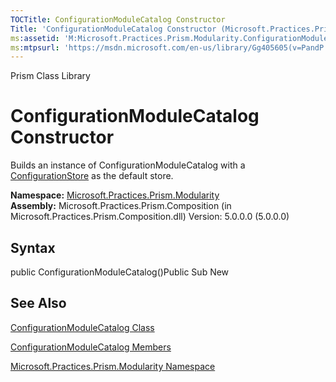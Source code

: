 ```yaml
---
TOCTitle: ConfigurationModuleCatalog Constructor
Title: 'ConfigurationModuleCatalog Constructor (Microsoft.Practices.Prism.Modularity)'
ms:assetid: 'M:Microsoft.Practices.Prism.Modularity.ConfigurationModuleCatalog.\#ctor'
ms:mtpsurl: 'https://msdn.microsoft.com/en-us/library/Gg405605(v=PandP.50)'
---
```


Prism Class Library

ConfigurationModuleCatalog Constructor
======================================

Builds an instance of ConfigurationModuleCatalog with a [ConfigurationStore](https://msdn.microsoft.com/t:microsoft.practices.prism.modularity.configurationstore) as the default store.

**Namespace:** [Microsoft.Practices.Prism.Modularity](https://msdn.microsoft.com/n:microsoft.practices.prism.modularity)
**Assembly:** Microsoft.Practices.Prism.Composition (in Microsoft.Practices.Prism.Composition.dll) Version: 5.0.0.0 (5.0.0.0)

## Syntax


<span id="syntaxToggle"></span>public ConfigurationModuleCatalog()Public Sub New

See Also
--------


[ConfigurationModuleCatalog Class](https://msdn.microsoft.com/t:microsoft.practices.prism.modularity.configurationmodulecatalog)

[ConfigurationModuleCatalog Members](https://msdn.microsoft.com/allmembers.t:microsoft.practices.prism.modularity.configurationmodulecatalog)

[Microsoft.Practices.Prism.Modularity Namespace](https://msdn.microsoft.com/n:microsoft.practices.prism.modularity)
